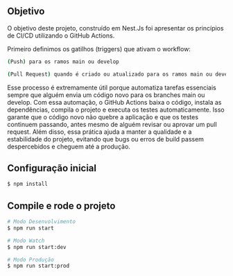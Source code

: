 ## Objetivo

O objetivo deste projeto, construído em Nest.Js foi apresentar os princípios de CI/CD utilizando o GitHub Actions.

Primeiro definimos os gatilhos (triggers) que ativam o workflow:
```bash
(Push) para os ramos main ou develop

(Pull Request) quando é criado ou atualizado para os ramos main ou develop
```

Esse processo é extremamente útil porque automatiza tarefas essenciais sempre que alguém envia um código novo para os branches main ou develop. Com essa automação, o GitHub Actions baixa o código, instala as dependências, compila o projeto e executa os testes automaticamente. Isso garante que o código novo não quebre a aplicação e que os testes continuem passando, antes mesmo de alguém revisar ou aprovar um pull request. Além disso, essa prática ajuda a manter a qualidade e a estabilidade do projeto, evitando que bugs ou erros de build passem despercebidos e cheguem até a produção.

## Configuração inicial

```bash
$ npm install
```

## Compile e rode o projeto

```bash
# Modo Desenvolvimento
$ npm run start

# Modo Watch
$ npm run start:dev

# Modo Produção
$ npm run start:prod
```
